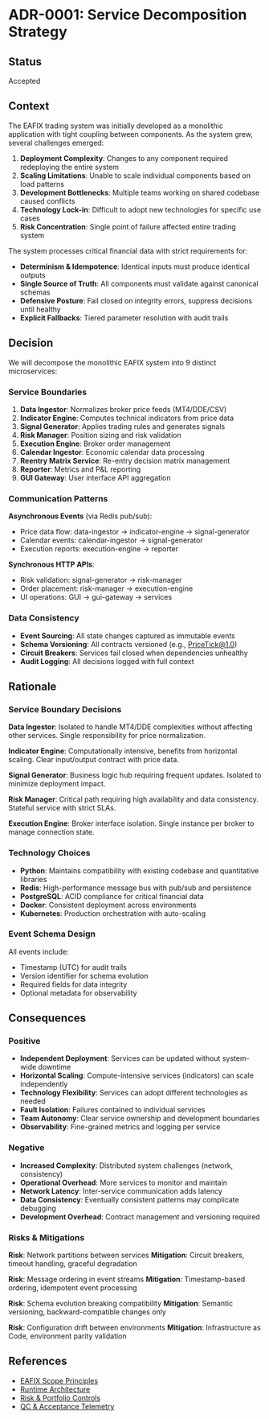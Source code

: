 # ADR-0001: Service Decomposition Strategy

## Status
Accepted

## Context

The EAFIX trading system was initially developed as a monolithic application with tight coupling between components. As the system grew, several challenges emerged:

1. **Deployment Complexity**: Changes to any component required redeploying the entire system
2. **Scaling Limitations**: Unable to scale individual components based on load patterns
3. **Development Bottlenecks**: Multiple teams working on shared codebase caused conflicts
4. **Technology Lock-in**: Difficult to adopt new technologies for specific use cases
5. **Risk Concentration**: Single point of failure affected entire trading system

The system processes critical financial data with strict requirements for:
- **Determinism & Idempotence**: Identical inputs must produce identical outputs
- **Single Source of Truth**: All components must validate against canonical schemas
- **Defensive Posture**: Fail closed on integrity errors, suppress decisions until healthy
- **Explicit Fallbacks**: Tiered parameter resolution with audit trails

## Decision

We will decompose the monolithic EAFIX system into 9 distinct microservices:

### Service Boundaries

1. **Data Ingestor**: Normalizes broker price feeds (MT4/DDE/CSV)
2. **Indicator Engine**: Computes technical indicators from price data
3. **Signal Generator**: Applies trading rules and generates signals
4. **Risk Manager**: Position sizing and risk validation
5. **Execution Engine**: Broker order management
6. **Calendar Ingestor**: Economic calendar data processing
7. **Reentry Matrix Service**: Re-entry decision matrix management
8. **Reporter**: Metrics and P&L reporting
9. **GUI Gateway**: User interface API aggregation

### Communication Patterns

**Asynchronous Events** (via Redis pub/sub):
- Price data flow: data-ingestor → indicator-engine → signal-generator
- Calendar events: calendar-ingestor → signal-generator
- Execution reports: execution-engine → reporter

**Synchronous HTTP APIs**:
- Risk validation: signal-generator → risk-manager
- Order placement: risk-manager → execution-engine
- UI operations: GUI → gui-gateway → services

### Data Consistency

- **Event Sourcing**: All state changes captured as immutable events
- **Schema Versioning**: All contracts versioned (e.g., PriceTick@1.0)
- **Circuit Breakers**: Services fail closed when dependencies unhealthy
- **Audit Logging**: All decisions logged with full context

## Rationale

### Service Boundary Decisions

**Data Ingestor**: Isolated to handle MT4/DDE complexities without affecting other services. Single responsibility for price normalization.

**Indicator Engine**: Computationally intensive, benefits from horizontal scaling. Clear input/output contract with price data.

**Signal Generator**: Business logic hub requiring frequent updates. Isolated to minimize deployment impact.

**Risk Manager**: Critical path requiring high availability and data consistency. Stateful service with strict SLAs.

**Execution Engine**: Broker interface isolation. Single instance per broker to manage connection state.

### Technology Choices

- **Python**: Maintains compatibility with existing codebase and quantitative libraries
- **Redis**: High-performance message bus with pub/sub and persistence
- **PostgreSQL**: ACID compliance for critical financial data
- **Docker**: Consistent deployment across environments
- **Kubernetes**: Production orchestration with auto-scaling

### Event Schema Design

All events include:
- Timestamp (UTC) for audit trails
- Version identifier for schema evolution
- Required fields for data integrity
- Optional metadata for observability

## Consequences

### Positive
- **Independent Deployment**: Services can be updated without system-wide downtime
- **Horizontal Scaling**: Compute-intensive services (indicators) can scale independently
- **Technology Flexibility**: Services can adopt different technologies as needed
- **Fault Isolation**: Failures contained to individual services
- **Team Autonomy**: Clear service ownership and development boundaries
- **Observability**: Fine-grained metrics and logging per service

### Negative
- **Increased Complexity**: Distributed system challenges (network, consistency)
- **Operational Overhead**: More services to monitor and maintain
- **Network Latency**: Inter-service communication adds latency
- **Data Consistency**: Eventually consistent patterns may complicate debugging
- **Development Overhead**: Contract management and versioning required

### Risks & Mitigations

**Risk**: Network partitions between services
**Mitigation**: Circuit breakers, timeout handling, graceful degradation

**Risk**: Message ordering in event streams
**Mitigation**: Timestamp-based ordering, idempotent event processing

**Risk**: Schema evolution breaking compatibility
**Mitigation**: Semantic versioning, backward-compatible changes only

**Risk**: Configuration drift between environments
**Mitigation**: Infrastructure as Code, environment parity validation

## References

- [EAFIX Scope Principles](https://raw.githubusercontent.com/DICKY1987/eafix/main/01_scope_principles.md)
- [Runtime Architecture](https://raw.githubusercontent.com/DICKY1987/eafix/main/02_runtime_architecture.md)
- [Risk & Portfolio Controls](https://raw.githubusercontent.com/DICKY1987/eafix/main/07_risk_portfolio_controls.md)
- [QC & Acceptance Telemetry](https://raw.githubusercontent.com/DICKY1987/eafix/main/08_qc_acceptance_telemetry.md)